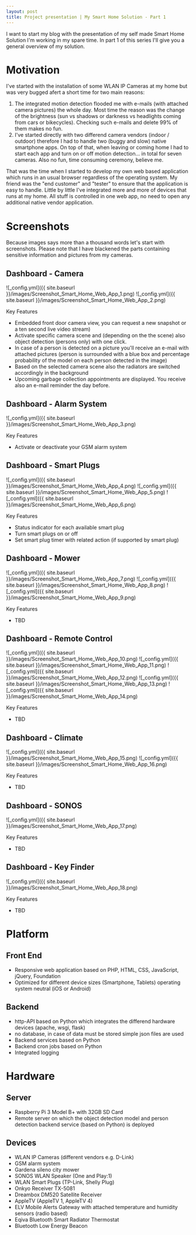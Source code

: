 ```yaml
---
layout: post
title: Project presentation | My Smart Home Solution - Part 1
---
```


I want to start my blog with the presentation of my self made Smart Home Solution I'm working in my spare time. In part 1 of this series I'll give you a general overview of my solution.

# Motivation
I've started with the installation of some WLAN IP Cameras at my home but was very bugged afert a short time for two main reasons:
1. The integrated motion detection flooded me with e-mails (with attached camera pictures) the whole day. Most time the reason was the change of the brightness (sun vs shadows or darkness vs headlights coming from cars or bikecycles). Checking such e-mails and delete 99% of them makes no fun.
2. I've started directly with two differend camera vendors (indoor / outdoor) therefore I had to handle two (buggy and slow) native smartphone apps. On top of that, when leaving or coming home I had to start each app and turn on or off motion detection... in total for seven cameras. Also no fun, time consuming ceremony, believe me.

That was the time when I started to develop my own web based application which runs in an usual browser regardless of the operating system. My friend was the "end customer" and "tester" to ensure that the application is easy to handle. Little by little I've integrated more and more of devices that runs at my home. All stuff is controlled in one web app, no need to open any additional native vendor application.

# Screenshots
Because images says more than a thousand words let's start with screenshots. 
Please note that I have blackened the parts containing sensitive information and pictures from my cameras.

## Dashboard - Camera

![_config.yml]({{ site.baseurl }}/images/Screenshot_Smart_Home_Web_App_1.png)
![_config.yml]({{ site.baseurl }}/images/Screenshot_Smart_Home_Web_App_2.png)

Key Features
- Embedded front door camera view, you can request a new snapshot or a ten second live video stream)
- Activate specific camera scene and (depending on the the scene) also object detection (persons only) with one click.
- In case of a person is detected on a picture you'll receive an e-mail with attached pictures (person is surrounded with a blue box and percentage probability of the model on each person detected in the image)
- Based on the selected camera scene also the radiators are switched accordingly in the background
- Upcoming garbage collection appointments are displayed. You receive also an e-mail reminder the day before.

## Dashboard - Alarm System

![_config.yml]({{ site.baseurl }}/images/Screenshot_Smart_Home_Web_App_3.png)

Key Features
- Activate or deactivate your GSM alarm system

## Dashboard - Smart Plugs

![_config.yml]({{ site.baseurl }}/images/Screenshot_Smart_Home_Web_App_4.png)
![_config.yml]({{ site.baseurl }}/images/Screenshot_Smart_Home_Web_App_5.png)
![_config.yml]({{ site.baseurl }}/images/Screenshot_Smart_Home_Web_App_6.png)

Key Features
- Status indicator for each available smart plug
- Turn smart plugs on or off
- Set smart plug timer with related action (if supported by smart plug)

## Dashboard - Mower

![_config.yml]({{ site.baseurl }}/images/Screenshot_Smart_Home_Web_App_7.png)
![_config.yml]({{ site.baseurl }}/images/Screenshot_Smart_Home_Web_App_8.png)
![_config.yml]({{ site.baseurl }}/images/Screenshot_Smart_Home_Web_App_9.png)

Key Features
- TBD

## Dashboard - Remote Control

![_config.yml]({{ site.baseurl }}/images/Screenshot_Smart_Home_Web_App_10.png)
![_config.yml]({{ site.baseurl }}/images/Screenshot_Smart_Home_Web_App_11.png)
![_config.yml]({{ site.baseurl }}/images/Screenshot_Smart_Home_Web_App_12.png)
![_config.yml]({{ site.baseurl }}/images/Screenshot_Smart_Home_Web_App_13.png)
![_config.yml]({{ site.baseurl }}/images/Screenshot_Smart_Home_Web_App_14.png)

Key Features
- TBD

## Dashboard - Climate

![_config.yml]({{ site.baseurl }}/images/Screenshot_Smart_Home_Web_App_15.png)
![_config.yml]({{ site.baseurl }}/images/Screenshot_Smart_Home_Web_App_16.png)

Key Features
- TBD

## Dashboard - SONOS

![_config.yml]({{ site.baseurl }}/images/Screenshot_Smart_Home_Web_App_17.png)

Key Features
- TBD

## Dashboard - Key Finder

![_config.yml]({{ site.baseurl }}/images/Screenshot_Smart_Home_Web_App_18.png)

Key Features
- TBD

# Platform
## Front End
- Responsive web application based on PHP, HTML, CSS, JavaScript, jQuery, Foundation
- Optimized for different device sizes (Smartphone, Tablets) operating system neutral (iOS or Android)

## Backend
- http-API based on Python which integrates the differend hardware devices (apache, wsgi, flask)
- no database, in case of data must be stored simple json files are used
- Backend services based on Python
- Backend cron jobs based on Python
- Integrated logging

# Hardware

## Server
- Raspberry Pi 3 Model B+ with 32GB SD Card
- Remote server on which the object detection model and person detection backend service (based on Python) is deployed

## Devices
- WLAN IP Cameras (different vendors e.g. D-Link)
- GSM alarm system
- Gardena sileno city mower
- SONOS WLAN Speaker (One and Play:1)
- WLAN Smart Plugs (TP-Link, Shelly Plug)
- Onkyo Receiver TX-5081
- Dreambox DM520 Satellite Receiver
- AppleTV (AppleTV 1, AppleTV 4)
- ELV Mobile Alerts Gateway with attached temperature and humidity sensors (radio based)
- Eqiva Bluetooth Smart Radiator Thermostat
- Bluetooth Low Energy Beacon
